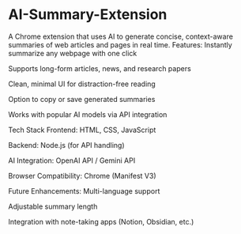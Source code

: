 # AI-Summary-Extension
A Chrome extension that uses AI to generate concise, context-aware summaries of web articles and pages in real time.
Features:
Instantly summarize any webpage with one click

Supports long-form articles, news, and research papers

Clean, minimal UI for distraction-free reading

Option to copy or save generated summaries

Works with popular AI models via API integration

Tech Stack
Frontend: HTML, CSS, JavaScript

Backend: Node.js (for API handling)

AI Integration: OpenAI API / Gemini API

Browser Compatibility: Chrome (Manifest V3)

Future Enhancements:
Multi-language support

Adjustable summary length

Integration with note-taking apps (Notion, Obsidian, etc.)
